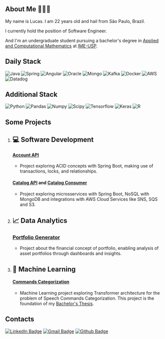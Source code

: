 ## About Me 👨🏽‍💻

My name is Lucas. I am 22 years old and hail from São Paulo, Brazil.

I currently hold the position of Software Engineer.

And I'm an undergraduate student pursuing a bachelor's degree in [Applied and Computational Mathematics](https://www.ime.usp.br/bmac/) at [IME-USP](https://www.ime.usp.br).

## Daily Stack
![Java](https://img.shields.io/badge/java-%23ED8B00.svg?style=for-the-badge&logo=openjdk&logoColor=white)
![Spring](https://img.shields.io/badge/Spring%20Boot-6DB33F.svg?style=for-the-badge&logo=Spring-Boot&logoColor=white)
![Angular](https://img.shields.io/badge/Angular-0F0F11.svg?style=for-the-badge&logo=Angular&logoColor=white)
![Oracle](https://img.shields.io/badge/Oracle-F80000.svg?style=for-the-badge&logo=Oracle&logoColor=white)
![Mongo](https://img.shields.io/badge/MongoDB-47A248.svg?style=for-the-badge&logo=MongoDB&logoColor=white)
![Kafka](https://img.shields.io/badge/Apache%20Kafka-231F20.svg?style=for-the-badge&logo=Apache-Kafka&logoColor=white)
![Docker](https://img.shields.io/badge/Docker-2496ED.svg?style=for-the-badge&logo=Docker&logoColor=white)
![AWS](https://img.shields.io/badge/Amazon%20AWS-232F3E.svg?style=for-the-badge&logo=Amazon-AWS&logoColor=white)
![Datadog](https://img.shields.io/badge/DATADOG-632CA6?style=for-the-badge&logo=datadog&logoColor=white)

## Additional Stack
![Python](https://img.shields.io/badge/Python-3776AB.svg?style=for-the-badge&logo=Python&logoColor=white)
![Pandas](https://img.shields.io/badge/pandas-%23150458.svg?style=for-the-badge&logo=pandas&logoColor=white)
![Numpy](https://img.shields.io/badge/NumPy-013243.svg?style=for-the-badge&logo=NumPy&logoColor=white)
![Scipy](https://img.shields.io/badge/SciPy-8CAAE6.svg?style=for-the-badge&logo=SciPy&logoColor=white)
![Tensorflow](https://img.shields.io/badge/TensorFlow-FF6F00.svg?style=for-the-badge&logo=TensorFlow&logoColor=white)
![Keras](https://img.shields.io/badge/Keras-FF0000?style=for-the-badge&logo=keras&logoColor=white)
![R](https://img.shields.io/badge/R-276DC3?style=for-the-badge&logo=r&logoColor=white)

## Some Projects

1. ## 💻 Software Development
    ####  [Account API](https://github.com/lucsalm/account-api)
    - Project exploring ACID concepts with Spring Boot, making use of transactions, locks, and relationships.
    #### [Catalog API](https://github.com/lucsalm/catalog-api) and [Catalog Consumer](https://github.com/lucsalm/catalog-consumer)
    - Project exploring microsservices with Spring Boot, NoSQL with MongoDB and integrations with AWS Cloud Services like SNS, SQS and S3.

2. ## 📈 Data Analytics
    ###  [Portfolio Generator](https://github.com/lucsalm/portfolio-generator-dash)
    - Project about the financial concept of portfolio, enabling analysis of asset portfolios through dashboards and insights.

3. ## 🤖 Machine Learning
    #### [Commands Categorization](https://github.com/lucsalm/commands-categirization)
   - Machine Learning project exploring Transformer architecture for the problem of Speech Commands Categorization.
     This project is the foundation of my [Bachelor's Thesis](https://github.com/lucsalm/commands-categirization/blob/main/TCC.pdf).

## Contacts
[![LinkedIn Badge](https://img.shields.io/badge/LinkedIn-0A66C2.svg?style=for-the-badge&logo=LinkedIn&logoColor=white)](https://www.linkedin.com/in/lucas-almeida-376141203/)
[![Gmail Badge](https://img.shields.io/badge/Gmail-EA4335.svg?style=for-the-badge&logo=Gmail&logoColor=white)](mailto:lucas.almd.silva@gmail.com)
[![Github Badge](https://img.shields.io/badge/GitHub-181717.svg?style=for-the-badge&logo=GitHub&logoColor=white)](https://github.com/lucsalm)
